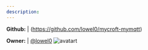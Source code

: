 ```yaml
---
description: 
---
```



**Github:** | (https://github.com/lowel0/mycroft-mymqtt)

**Owner:** | [@lowel0](https://github.com/lowel0) ![avatart](https://avatars2.githubusercontent.com/u/17925485?v=4)

